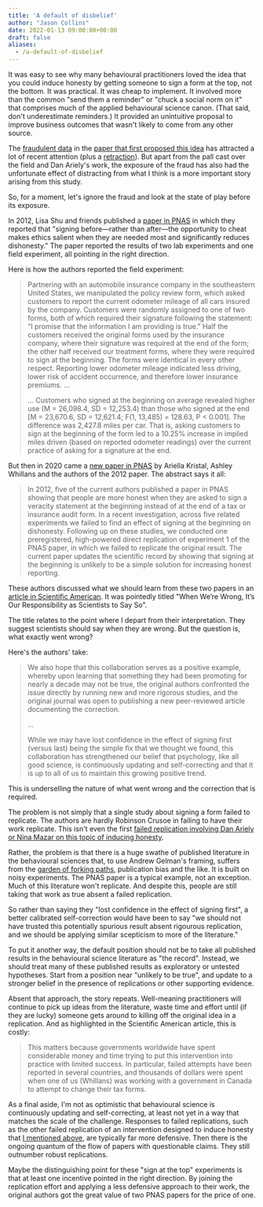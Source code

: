 ```yaml
---
title: 'A default of disbelief'
author: "Jason Collins"
date: 2022-01-13 09:00:00+00:00
draft: false
aliases:
  - /a-default-of-disbelief
---
```

It was easy to see why many behavioural practitioners loved the idea that you could induce honesty by getting someone to sign a form at the top, not the bottom. It was practical. It was cheap to implement. It involved more than the common "send them a reminder" or "chuck a social norm on it" that comprises much of the applied behavioural science canon. (That said, don't underestimate reminders.) It provided an unintuitive proposal to improve business outcomes that wasn't likely to come from any other source.

The [fraudulent data](http://datacolada.org/98) in the [paper that first proposed this idea](https://doi.org/10.1073/pnas.1209746109) has attracted a lot of recent attention (plus a [retraction](https://doi.org/10.1073/pnas.2115397118)). But apart from the pall cast over the field and Dan Ariely's work, the exposure of the fraud has also had the unfortunate effect of distracting from what I think is a more important story arising from this study.

So, for a moment, let's ignore the fraud and look at the state of play before its exposure.

In 2012, Lisa Shu and friends published a [paper in PNAS](https://doi.org/10.1073/pnas.1209746109) in which they reported that "signing before—rather than after—the opportunity to cheat makes ethics salient when they are needed most and significantly reduces dishonesty." The paper reported the results of two lab experiments and one field experiment, all pointing in the right direction.

Here is how the authors reported the field experiment:

>Partnering with an automobile insurance company in the southeastern United States, we manipulated the policy review form, which asked customers to report the current odometer mileage of all cars insured by the company. Customers were randomly assigned to one of two forms, both of which required their signature following the statement: “I promise that the information I am providing is true.” Half the customers received the original forms used by the insurance company, where their signature was required at the end of the form; the other half received our treatment forms, where they were required to sign at the beginning. The forms were identical in every other respect. Reporting lower odometer mileage indicated less driving, lower risk of accident occurrence, and therefore lower insurance premiums. ...
>
>... Customers who signed at the beginning on average revealed higher use (M = 26,098.4, SD = 12,253.4) than those who signed at the end [M = 23,670.6, SD = 12,621.4; F(1, 13,485) = 128.63, P < 0.001]. The difference was 2,427.8 miles per car. That is, asking customers to sign at the beginning of the form led to a 10.25% increase in implied miles driven (based on reported odometer readings) over the current practice of asking for a signature at the end.

But then in 2020 came a [new paper in PNAS](https://doi.org/10.1073/pnas.1911695117) by Ariella Kristal, Ashley Whillans and the authors of the 2012 paper. The abstract says it all:

>In 2012, five of the current authors published a paper in PNAS showing that people are more honest when they are asked to sign a veracity statement at the beginning instead of at the end of a tax or insurance audit form. In a recent investigation, across five related experiments we failed to find an effect of signing at the beginning on dishonesty. Following up on these studies, we conducted one preregistered, high-powered direct replication of experiment 1 of the PNAS paper, in which we failed to replicate the original result. The current paper updates the scientific record by showing that signing at the beginning is unlikely to be a simple solution for increasing honest reporting.

These authors discussed what we should learn from these two papers in an [article in Scientific American](https://blogs.scientificamerican.com/observations/when-were-wrong-its-our-responsibility-as-scientists-to-say-so/). It was pointedly titled "When We’re Wrong, It’s Our Responsibility as Scientists to Say So".

The title relates to the point where I depart from their interpretation. They suggest scientists should say when they are wrong. But the question is, what exactly went wrong?

Here's the authors' take:

>We also hope that this collaboration serves as a positive example, whereby upon learning that something they had been promoting for nearly a decade may not be true, the original authors confronted the issue directly by running new and more rigorous studies, and the original journal was open to publishing a new peer-reviewed article documenting the correction.
>
>...
>
>While we may have lost confidence in the effect of signing first (versus last) being the simple fix that we thought we found, this collaboration has strengthened our belief that psychology, like all good science, is continuously updating and self-correcting and that it is up to all of us to maintain this growing positive trend.

This is underselling the nature of what went wrong and the correction that is required.

The problem is not simply that a single study about signing a form failed to replicate. The authors are hardly Robinson Crusoe in failing to have their work replicate. This isn't even the first [failed replication involving Dan Ariely or Nina Mazar on this topic of inducing honesty](/does-a-moral-reminder-decrease-cheating/).

Rather, the problem is that there is a huge swathe of published literature in the behavioural sciences that, to use Andrew Gelman's framing, suffers from the [garden of forking paths](http://www.stat.columbia.edu/~gelman/research/unpublished/p_hacking.pdf), publication bias and the like. It is built on noisy experiments. The PNAS paper is a typical example, not an exception. Much of this literature won't replicate. And despite this, people are still taking that work as true absent a failed replication.

So rather than saying they "lost confidence in the effect of signing first", a better calibrated self-correction would have been to say "we should not have trusted this potentially spurious result absent rigourous replication, and we should be applying similar scepticism to more of the literature."

To put it another way, the default position should not be to take all published results in the behavioural science literature as "the record". Instead, we should treat many of these published results as exploratory or untested hypotheses. Start from a position near "unlikely to be true", and update to a stronger belief in the presence of replications or other supporting evidence.

Absent that approach, the story repeats. Well-meaning practitioners will continue to pick up ideas from the literature, waste time and effort until (if they are lucky) someone gets around to killing off the original idea in a replication. And as highlighted in the Scientific American article, this is costly:

>This matters because governments worldwide have spent considerable money and time trying to put this intervention into practice with limited success. In particular, failed attempts have been reported in several countries, and thousands of dollars were spent when one of us (Whillans) was working with a government in Canada to attempt to change their tax forms.

As a final aside, I'm not as optimistic that behavioural science is continuously updating and self-correcting, at least not yet in a way that matches the scale of the challenge. Responses to failed replications, such as the other failed replication of an intervention designed to induce honesty that [I mentioned above](/does-a-moral-reminder-decrease-cheating/), are typically far more defensive. Then there is the ongoing quantum of the flow of papers with questionable claims. They still outnumber robust replications.

Maybe the distinguishing point for these "sign at the top" experiments is that at least one incentive pointed in the right direction. By joining the replication effort and applying a less defensive approach to their work, the original authors got the great value of two PNAS papers for the price of one.